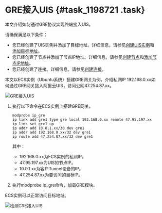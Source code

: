 # GRE接入UIS {#task_1198721 .task}

本文介绍如何通过GRE协议实现终端接入UIS。

请确保满足以下条件：

-   您已经创建了UIS实例并添加了目标地址。详细信息，请参见[创建UIS实例](cn.zh-CN/用户指南/管理UIS实例/创建UIS实例.md#)和[添加目标地址](cn.zh-CN/用户指南/管理目标地址/添加目标地址.md#)。
-   您已经创建了节点并添加了节点IP地址。详细信息，请参见[创建节点](cn.zh-CN/用户指南/管理节点/创建节点.md#)和[添加节点IP地址](cn.zh-CN/用户指南/管理节点IP/添加节点IP地址.md#)。
-   您已经创建了连接。详细信息，请参见[创建连接](cn.zh-CN/用户指南/管理连接/创建连接.md#)。

本文以ECS实例（Ubuntu系统）搭建GRE网关为例，介绍私网IP 192.168.0.xx如何通过GRE网关接入阿里云UIS，访问公网47.254.87.xx。

![GRE接入UIS](http://static-aliyun-doc.oss-cn-hangzhou.aliyuncs.com/assets/img/908822/156335627151590_zh-CN.png)

1.  执行以下命令在ECS实例上搭建GRE网关。 

    ``` {#codeblock_g88_op4_lec .lanuage-shell}
    modprobe ip_gre
    ip link add gre1 type gre local 192.168.0.xx remote 47.95.197.xx
    ip link set gre1 up
    ip addr add 10.0.1.xx/30 dev gre1
    ip addr add 192.168.0.xx/32 dev gre1
    ip route add 47.254.87.xx/32 dev gre1
    ```

    其中：

    -   192.168.0.xx为ECS实例的私网IP。
    -   47.95.197.xx为UIS的节点IP。
    -   10.0.1.xx为客户Tunnel设备的IP。
    -   47.254.87.xx为要访问的目标IP。
2.  执行modprobe ip\_gre命令，加载GRE模块。

ECS实例可以正常访问目标地址。

![检测GRE接入UIS](http://static-aliyun-doc.oss-cn-hangzhou.aliyuncs.com/assets/img/961338/156335627151722_zh-CN.png)

